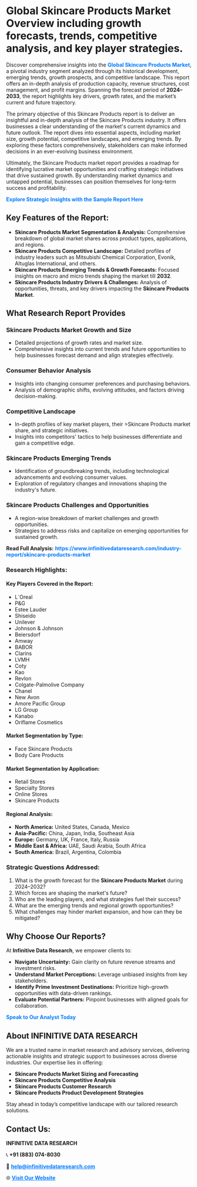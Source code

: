 <h1>Global Skincare Products Market Overview including growth forecasts, trends, competitive analysis, and key player strategies.</h1>
<p>
Discover comprehensive insights into the 
<a href="https://www.infinitivedataresearch.com/industry-report/skincare-products-market" rel="dofollow" style="color: #007BFF; text-decoration: none;"><strong>Global Skincare Products Market</strong></a>, a pivotal industry segment analyzed through its historical development, emerging trends, growth prospects, and competitive landscape. This report offers an in-depth analysis of production capacity, revenue structures, cost management, and profit margins. Spanning the forecast period of <strong>2024–2033</strong>, the report highlights key drivers, growth rates, and the market’s current and future trajectory.
</p>
<p>
The primary objective of this Skincare Products report is to deliver an insightful and in-depth analysis of the Skincare Products industry. It offers businesses a clear understanding of the market's current dynamics and future outlook. The report dives into essential aspects, including market size, growth potential, competitive landscapes, and emerging trends. By exploring these factors comprehensively, stakeholders can make informed decisions in an ever-evolving business environment.
</p>
<p>
Ultimately, the Skincare Products market report provides a roadmap for identifying lucrative market opportunities and crafting strategic initiatives that drive sustained growth. By understanding market dynamics and untapped potential, businesses can position themselves for long-term success and profitability.
</p>
<p>
<a href="https://www.infinitivedataresearch.com/request-sample/reportId=101996" style="color: #007BFF; text-decoration: none;"><strong>Explore Strategic Insights with the Sample Report Here</strong></a>
</p>

<h2>Key Features of the Report:</h2>
<ul>
<li><strong>Skincare Products Market Segmentation & Analysis:</strong> Comprehensive breakdown of global market shares across product types, applications, and regions.</li>
<li><strong>Skincare Products Competitive Landscape:</strong> Detailed profiles of industry leaders such as Mitsubishi Chemical Corporation, Evonik, Altuglas International, and others.</li>
<li><strong>Skincare Products Emerging Trends & Growth Forecasts:</strong> Focused insights on macro and micro trends shaping the market till <strong>2032</strong>.</li>
<li><strong>Skincare Products Industry Drivers & Challenges:</strong> Analysis of opportunities, threats, and key drivers impacting the <strong>Skincare Products Market</strong>.</li>
</ul>

<h2>What Research Report Provides</h2>
<h3>Skincare Products Market Growth and Size</h3>
<ul>
<li>Detailed projections of growth rates and market size.</li>
<li>Comprehensive insights into current trends and future opportunities to help businesses forecast demand and align strategies effectively.</li>
</ul>

<h3>Consumer Behavior Analysis</h3>
<ul>
<li>Insights into changing consumer preferences and purchasing behaviors.</li>
<li>Analysis of demographic shifts, evolving attitudes, and factors driving decision-making.</li>
</ul>

<h3>Competitive Landscape</h3>
<ul>
<li>In-depth profiles of key market players, their >Skincare Products market share, and strategic initiatives.</li>
<li>Insights into competitors' tactics to help businesses differentiate and gain a competitive edge.</li>
</ul>

<h3>Skincare Products Emerging Trends</h3>
<ul>
<li>Identification of groundbreaking trends, including technological advancements and evolving consumer values.</li>
<li>Exploration of regulatory changes and innovations shaping the industry's future.</li>
</ul>

<h3>Skincare Products Challenges and Opportunities</h3>
<ul>
<li>A region-wise breakdown of market challenges and growth opportunities.</li>
<li>Strategies to address risks and capitalize on emerging opportunities for sustained growth.</li>
</ul>
<p><strong>Read Full Analysis:</strong> <a href="https://www.infinitivedataresearch.com/industry-report/skincare-products-market" rel="dofollow" style="color: #007BFF; text-decoration: none;"><strong>https://www.infinitivedataresearch.com/industry-report/skincare-products-market</strong></a></p>
<h3>Research Highlights:</h3>
<h4>Key Players Covered in the Report:</h4>
<ul><li>L`Oreal</li><li>P&amp;G</li><li>Estee Lauder</li><li>Shiseido</li><li>Unilever</li><li>Johnson &amp; Johnson</li><li>Beiersdorf</li><li>Amway</li><li>BABOR</li><li>Clarins</li><li>LVMH</li><li>Coty</li><li>Kao</li><li>Revlon</li><li>Colgate-Palmolive Company</li><li>Chanel</li><li>New Avon</li><li>Amore Pacific Group</li><li>LG Group</li><li>Kanabo</li><li>Oriflame Cosmetics</li></ul>
<h4>Market Segmentation by Type:</h4>
<ul><li>Face Skincare Products</li><li>Body Care Products</li></ul>
<h4>Market Segmentation by Application:</h4>
<ul><li>Retail Stores</li><li>Specialty Stores</li><li>Online Stores</li><li>Skincare Products</li></ul>

<h4>Regional Analysis:</h4>
<ul>
<li><strong>North America:</strong> United States, Canada, Mexico</li>
<li><strong>Asia-Pacific:</strong> China, Japan, India, Southeast Asia</li>
<li><strong>Europe:</strong> Germany, UK, France, Italy, Russia</li>
<li><strong>Middle East & Africa:</strong> UAE, Saudi Arabia, South Africa</li>
<li><strong>South America:</strong> Brazil, Argentina, Colombia</li>
</ul>

<h3>Strategic Questions Addressed:</h3>
<ol>
<li>What is the growth forecast for the <strong>Skincare Products Market</strong> during 2024–2032?</li>
<li>Which forces are shaping the market's future?</li>
<li>Who are the leading players, and what strategies fuel their success?</li>
<li>What are the emerging trends and regional growth opportunities?</li>
<li>What challenges may hinder market expansion, and how can they be mitigated?</li>
</ol>

<h2>Why Choose Our Reports?</h2>
<p>At <strong>Infinitive Data Research</strong>, we empower clients to:</p>
<ul>
<li><strong>Navigate Uncertainty:</strong> Gain clarity on future revenue streams and investment risks.</li>
<li><strong>Understand Market Perceptions:</strong> Leverage unbiased insights from key stakeholders.</li>
<li><strong>Identify Prime Investment Destinations:</strong> Prioritize high-growth opportunities with data-driven rankings.</li>
<li><strong>Evaluate Potential Partners:</strong> Pinpoint businesses with aligned goals for collaboration.</li>
</ul>
<p><a href="https://www.infinitivedataresearch.com/industry-report/skincare-products-market" rel="dofollow" style="color: #007BFF; text-decoration: none;"><strong>Speak to Our Analyst Today</strong></a></p>

<h2>About INFINITIVE DATA RESEARCH</h2>
<p>We are a trusted name in market research and advisory services, delivering actionable insights and strategic support to businesses across diverse industries. Our expertise lies in offering:</p>
<ul>
<li><strong>Skincare Products Market Sizing and Forecasting</strong></li>
<li><strong>Skincare Products Competitive Analysis</strong></li>
<li><strong>Skincare Products Customer Research</strong></li>
<li><strong>Skincare Products Product Development Strategies</strong></li>
</ul>
<p>Stay ahead in today’s competitive landscape with our tailored research solutions.</p>

<h2>Contact Us:</h2>
<p><strong>INFINITIVE DATA RESEARCH</strong></p>
<p>📞 <strong>+91 (883) 074-8030</strong></p>
<p>📧 <strong><a href="mailto:help@infinitivedataresearch.com" style="color: #007BFF;">help@infinitivedataresearch.com</a></strong></p>
<p>🌐 <strong><a href="https://www.infinitivedataresearch.com" rel="dofollow" style="color: #007BFF;">Visit Our Website</a></strong></p>